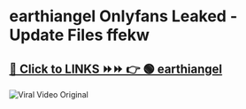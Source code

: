 
 # earthiangel Onlyfans Leaked - Update Files ffekw

## <h2><a href="https://clipsfans.com/earthiangel&ref=git">🔗 Click to LINKS ⏩⏩ 👉 🟢 earthiangel </a></h2>

<a href="https://clipsfans.com/earthiangel&ref=git" rel="nofollow" data-target="animated-image.originalLink"><img src="https://i.ibb.co.com/xMMVF88/686577567.gif" alt="Viral Video Original" style="max-width: 100%; display: inline-block;" data-target="animated-image.originalImage"></a>

